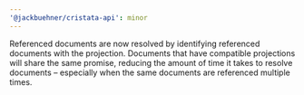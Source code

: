 ```yaml
---
'@jackbuehner/cristata-api': minor
---
```


Referenced documents are now resolved by identifying referenced documents with the projection. Documents that have compatible projections will share the same promise, reducing the amount of time it takes to resolve documents – especially when the same documents are referenced multiple times.
